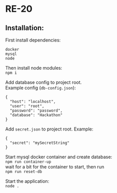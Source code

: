 # RE-20
## Installation:

First install dependencies:<br>
```
docker
mysql
node
```

Then install node modules:<br>
`npm i`

Add database config to project root.<br>
Example config (`db-config.json`):<br>
```
{
  "host": "localhost",
  "user": "root",
  "password": "password",
  "database": "Hackathon"
}
```

Add `secret.json` to project root. Example:
```
{
  "secret": "mySecretString"
}
```

Start mysql docker container and create database:<br>
`npm run container-up`<br>
wait for a bit for the container to start, then run<br>
`npm run reset-db`

Start the application:<br>
`node .`

